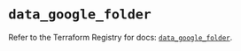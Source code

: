 # `data_google_folder`

Refer to the Terraform Registry for docs: [`data_google_folder`](https://registry.terraform.io/providers/hashicorp/google/6.8.0/docs/data-sources/folder).
